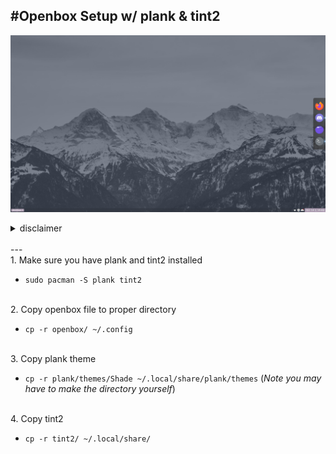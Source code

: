 #Openbox Setup w/ plank & tint2
---
![openbox](/images/ob.png)
  
<details>
<summary>disclaimer</summary>
<br>
- The tint2rc is the same as `Raven` in here- https://github.com/downthecrop/tint2-theme-collections
<br>
- The plank theme is shade from here- https://www.github.com/kennyh7279/plank-themes
</details>
<br>
---
<br>
1. Make sure you have plank and tint2 installed 
<br>

- `sudo pacman -S plank tint2`
<br>
2. Copy openbox file to proper directory 
<br>

- `cp -r openbox/ ~/.config`
<br>
3. Copy plank theme 
<br>

- `cp -r plank/themes/Shade ~/.local/share/plank/themes` (*Note you may have to make the directory yourself*)
<br>
4. Copy tint2


- `cp -r tint2/ ~/.local/share/`
